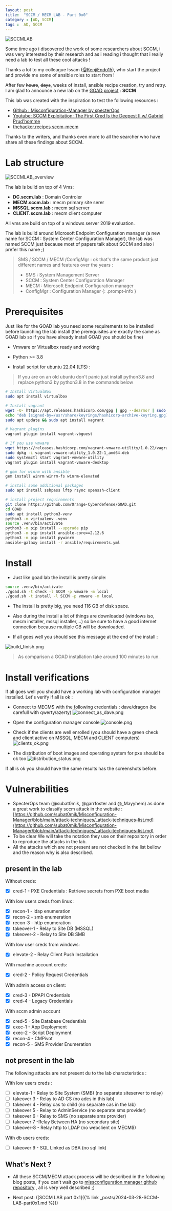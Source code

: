 ```yaml
---
layout: post
title:  "SCCM / MECM LAB - Part 0x0"
category : [AD, SCCM]
tags :  AD, SCCM
---
```


![SCCMLAB](/assets/blog/SCCM/SCCMLAB.png)

Some time ago i discovered the work of some researchers about SCCM, i was very interested by their research and as i reading i thought that i really need a lab to test all these cool attacks !

Thanks a lot to my colleague Issam ([@KenjiEndo15](https://twitter.com/KenjiEndo15)), who start the project and provide me some of ansible roles to start from !

After few ~~hours~~, ~~days~~, weeks of install, ansible recipe creation, try and retry. I am glad to announce a new lab on the [GOAD project](https://github.com/Orange-Cyberdefense/GOAD) : **SCCM**

This lab was created with the inspiration to test the following resources :
- [Github : Misconfiguration-Manager by specterOps](https://github.com/subat0mik/Misconfiguration-Manager/tree/main)
- [Youtube: SCCM Exploitation: The First Cred Is the Deepest II w/ Gabriel Prud'homme](https://www.youtube.com/watch?v=W9PC9erm_pI)
- [thehacker.recipes sccm-mecm](https://www.thehacker.recipes/a-d/movement/sccm-mecm)

Thanks to the writers, and thanks even more to all the searcher who have share all these findings about SCCM.

# Lab structure

![SCCMLAB_overview](/assets/blog/SCCM/SCCMLAB_overview.png)

The lab is build on top of 4 Vms:
- **DC.sccm.lab** :  Domain Controler 
- **MECM.sccm.lab** : mecm primary site serer
- **MSSQL.sccm.lab** : mecm sql server
- **CLIENT.sccm.lab** : mecm client computer

All vms are build on top of a windows server 2019 evaluation.

The lab is build around Microsoft Endpoint Configuration manager (a new name for SCCM : System Center Configuration Manager), the lab was named SCCM just because most of papers talk about SCCM and also i prefer this name ;)

> SMS / SCCM / MECM /ConfigMgr : ok that's the same product just different names and features over the years :
> - SMS : System Management Server
> - SCCM : System Center Configuration Manager
> - MECM : Microsoft Endpoint Configuration manager
> - ConfigMgr : Configuration Manager
{: .prompt-info } 

# Prerequisites
Just like for the GOAD lab you need some requirements to be installed before launching the lab install (the prerequisites are exactly the same as GOAD lab so if you have already install GOAD you should be fine)

- Vmware or Virtualbox ready and working
- Python >= 3.8

- Install script for ubuntu 22.04 (LTS) :
> If you are on an old ubuntu don't panic just install python3.8 and replace python3 by python3.8 in the commands below

```bash
# Install VirtualBox
sudo apt install virtualbox

# Install vagrant
wget -O- https://apt.releases.hashicorp.com/gpg | gpg --dearmor | sudo tee /usr/share/keyrings/hashicorp-archive-keyring.gpg
echo "deb [signed-by=/usr/share/keyrings/hashicorp-archive-keyring.gpg] https://apt.releases.hashicorp.com $(lsb_release -cs) main" | sudo tee /etc/apt/sources.list.d/hashicorp.list
sudo apt update && sudo apt install vagrant

# Vagrant plugins
vagrant plugin install vagrant-vbguest

# If you use vmware
wget https://releases.hashicorp.com/vagrant-vmware-utility/1.0.22/vagrant-vmware-utility_1.0.22-1_amd64.deb
sudo dpkg -i vagrant-vmware-utility_1.0.22-1_amd64.deb
sudo systemctl start vagrant-vmware-utility
vagrant plugin install vagrant-vmware-desktop

# gem for winrm with ansible
gem install winrm winrm-fs winrm-elevated

# install some additional packages
sudo apt install sshpass lftp rsync openssh-client

# install project requirements
git clone https://github.com/Orange-Cyberdefense/GOAD.git
cd GOAD
sudo apt install python3-venv
python3 -m virtualenv .venv
source .venv/bin/activate
python3 -m pip install --upgrade pip
python3 -m pip install ansible-core==2.12.6
python3 -m pip install pywinrm
ansible-galaxy install -r ansible/requirements.yml
```

# Install

- Just like goad lab the install is pretty simple:

```bash
source .venv/bin/activate
./goad.sh -t check -l SCCM -p vmware -m local
./goad.sh -t install -l SCCM -p vmware -m local
```

- The install is pretty big, you need 116 GB of disk space.
- Also during the install a lot of things are downloaded (windows iso, mecm installer, mssql installer,...) so be sure to have a good internet connection because multiple GB will be downloaded.

- If all goes well you should see this message at the end of the install :

![build_finish.png](/assets/blog/SCCM/build_finish.png)

> As comparison a GOAD installation take around 100 minutes to run.

# Install verifications

If all goes well you should have a working lab with configuration manager installed.
Let's verify if all is ok :

- Connect to MECM$ with the following credentials : dave/dragon (be carefull with qwerty/azerty)
![connect_as_dave.png](/assets/blog/SCCM/connect_as_dave.png)

- Open the configuration manager console
![console.png](/assets/blog/SCCM/console.png)

- Check if the clients are well enrolled (you should have a green check and client active on MSSQL, MECM and CLIENT computers)
![clients_ok.png](/assets/blog/SCCM/clients_ok.png)

- The distribution of boot images and operating system for pxe should be ok too
![distribution_status.png](/assets/blog/SCCM/distribution_status.png)

If all is ok you should have the same results has the screenshots before.

# Vulnerabilities

- SpecterOps team (@subat0mik, @garrfoster and @_Mayyhem) as done a great work to classify sccm attack in the website : 
[https://github.com/subat0mik/Misconfiguration-Manager/blob/main/attack-techniques/_attack-techniques-list.md](https://github.com/subat0mik/Misconfiguration-Manager/blob/main/attack-techniques/_attack-techniques-list.md)
- To be clear We will take the notation they use on their repository in order to reproduce the attacks in the lab.
- All the attacks which are not present are not checked in the list bellow and the reason why is also described.

## present in the lab
Without creds:
- [X] cred-1 - PXE Credentials : Retrieve secrets from PXE boot media

With low users creds from linux :
- [X] recon-1 - ldap enumeration
- [X] recon-2 - smb enumeration
- [X] recon-3 - http enumeration
- [X] takeover-1 - Relay to Site DB (MSSQL)
- [X] takeover-2 - Relay to Site DB SMB

With low user creds from windows:
- [X] elevate-2 - Relay Client Push Installation

With machine account creds:
- [X] cred-2 - Policy Request Credentials

With admin access on client:
- [X] cred-3 - DPAPI Credentials
- [X] cred-4 - Legacy Credentials

With sccm admin account
- [X] cred-5 - Site Database Credentials
- [X] exec-1 - App Deployment
- [X] exec-2 - Script Deployment
- [X] recon-4 - CMPivot
- [X] recon-5 - SMS Provider Enumeration

## not present in the lab
The following attacks are not present du to the lab characteristics :

With low users creds :
- [ ] elevate-1 - Relay to Site System (SMB) (no separate siteserver to relay)
- [ ] takeover 3 - Relay to AD CS (no adcs in this lab)
- [ ] takeover 4 - Relay cas to child (no separate cas in the lab)
- [ ] takeover 5 - Relay to AdminService (no separate sms provider)
- [ ] takeover 6 - Relay to SMS (no separate sms provider)
- [ ] takeover 7  -Relay Between HA (no secondary site)
- [ ] takeover-8 - Relay http to LDAP (no webclient on MECM$)

With db users creds:
- [ ] takeover 9 - SQL Linked as DBA  (no sql link)

## What's Next ?

- All these SCCM/MECM attack process will be described in the following blog posts, if you can't wait go to [missconfiguration manager github repository](https://github.com/subat0mik/Misconfiguration-Manager/) , all is very well described ;)

- Next post: ([SCCM LAB part 0x1]({% link _posts/2024-03-28-SCCM-LAB-part0x1.md %}))
